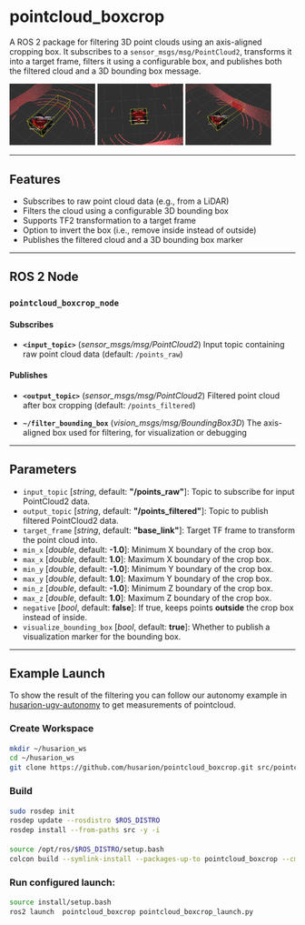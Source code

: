 # pointcloud_boxcrop

A ROS 2 package for filtering 3D point clouds using an axis-aligned cropping box.
It subscribes to a `sensor_msgs/msg/PointCloud2`, transforms it into a target frame, filters it using a configurable box, and publishes both the filtered cloud and a 3D bounding box message.

<p float="center">
  <img src=".docs/forward_ground.png" width="30%" />
  <img src=".docs/inner.png" width="30%" />
  <img src=".docs/forward_wall.png" width="30%" />
</p>


---

## Features

- Subscribes to raw point cloud data (e.g., from a LiDAR)
- Filters the cloud using a configurable 3D bounding box
- Supports TF2 transformation to a target frame
- Option to invert the box (i.e., remove inside instead of outside)
- Publishes the filtered cloud and a 3D bounding box marker

---

## ROS 2 Node

### `pointcloud_boxcrop_node`

#### Subscribes

- **`<input_topic>`** (*sensor_msgs/msg/PointCloud2*)
  Input topic containing raw point cloud data (default: `/points_raw`)

#### Publishes

- **`<output_topic>`** (*sensor_msgs/msg/PointCloud2*)
  Filtered point cloud after box cropping (default: `/points_filtered`)

- **`~/filter_bounding_box`** (*vision_msgs/msg/BoundingBox3D*)
  The axis-aligned box used for filtering, for visualization or debugging

---

## Parameters

- `input_topic` [*string*, default: **"/points_raw"**]: Topic to subscribe for input PointCloud2 data.
- `output_topic` [*string*, default: **"/points_filtered"**]: Topic to publish filtered PointCloud2 data.
- `target_frame` [*string*, default: **"base_link"**]: Target TF frame to transform the point cloud into.
- `min_x` [*double*, default: **-1.0**]: Minimum X boundary of the crop box.
- `max_x` [*double*, default: **1.0**]: Maximum X boundary of the crop box.
- `min_y` [*double*, default: **-1.0**]: Minimum Y boundary of the crop box.
- `max_y` [*double*, default: **1.0**]: Maximum Y boundary of the crop box.
- `min_z` [*double*, default: **-1.0**]: Minimum Z boundary of the crop box.
- `max_z` [*double*, default: **1.0**]: Maximum Z boundary of the crop box.
- `negative` [*bool*, default: **false**]: If true, keeps points **outside** the crop box instead of inside.
- `visualize_bounding_box` [*bool*, default: **true**]: Whether to publish a visualization marker for the bounding box.

---

## Example Launch

To show the result of the filtering you can follow our autonomy example in [husarion-ugv-autonomy](github.com/husarion/husarion-ugv-autonomy) to get  measurements of pointcloud.

### Create Workspace

```bash
mkdir ~/husarion_ws
cd ~/husarion_ws
git clone https://github.com/husarion/pointcloud_boxcrop.git src/pointcloud_boxcrop
```

### Build

```bash
sudo rosdep init
rosdep update --rosdistro $ROS_DISTRO
rosdep install --from-paths src -y -i

source /opt/ros/$ROS_DISTRO/setup.bash
colcon build --symlink-install --packages-up-to pointcloud_boxcrop --cmake-args -DCMAKE_BUILD_TYPE=Release
```

### Run configured launch:

```bash
source install/setup.bash
ros2 launch  pointcloud_boxcrop pointcloud_boxcrop_launch.py
```
